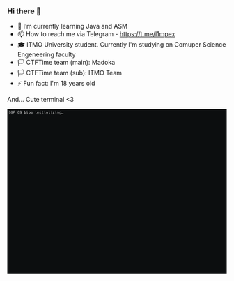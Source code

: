 ### Hi there 👋

<!--
**L1mPeX/L1mPeX** is a ✨ _special_ ✨ repository because its `README.md` (this file) appears on your GitHub profile. -->

- 🌱 I’m currently learning Java and ASM
- 📫 How to reach me via Telegram - https://t.me/l1mpex
- 🎓 ITMO University student. Currently I'm studying on Comuper Science Engeneering faculty
- 🏳 CTFTime team (main): Madoka
- 🏳 CTFTime team (sub): ITMO Team
- ⚡ Fun fact: I'm 18 years old
  
And... Cute terminal <3

![](https://github.com/L1mPeX/L1mPeX/blob/main/output.gif)

